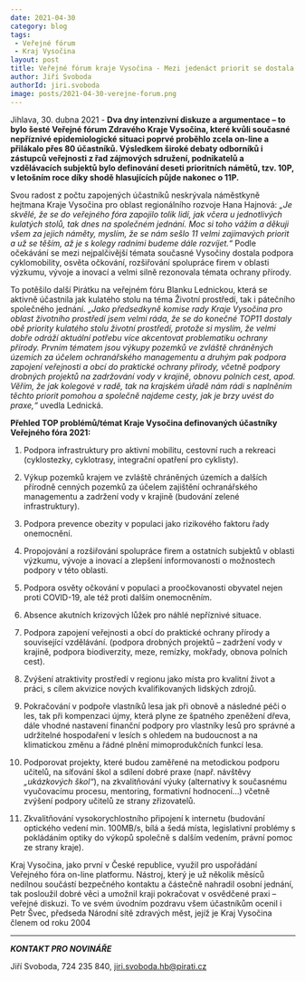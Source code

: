 ```yaml
---
date: 2021-04-30
category: blog
tags:
 - Veřejné fórum
 - Kraj Vysočina
layout: post
title: Veřejné fórum kraje Vysočina - Mezi jedenáct priorit se dostala cyklomobilita, ochrana přírody nebo prevence obezity
author: Jiří Svoboda
authorId: jiri.svoboda
image: posts/2021-04-30-verejne-forum.png
---
```


Jihlava, 30. dubna 2021 - **Dva dny intenzivní diskuze a argumentace – to bylo šesté Veřejné fórum Zdravého Kraje Vysočina, které kvůli současné nepříznivé epidemiologické situaci poprvé proběhlo zcela on-line a přilákalo přes 80 účastníků. Výsledkem široké debaty odborníků i zástupců veřejnosti z řad zájmových sdružení, podnikatelů a vzdělávacích subjektů bylo definování deseti prioritních námětů, tzv. 10P, v letošním roce díky shodě hlasujících půjde nakonec o 11P.**

Svou radost z počtu zapojených účastníků neskrývala náměstkyně hejtmana Kraje Vysočina pro oblast regionálního rozvoje Hana Hajnová: *„Je skvělé, že se do veřejného fóra zapojilo tolik lidí, jak včera u jednotlivých kulatých stolů, tak dnes na společném jednání. Moc si toho vážím a děkuji všem za jejich náměty, myslím, že se nám sešlo 11 velmi zajímavých priorit a už se těším, až je s kolegy radními budeme dále rozvíjet.“* Podle očekávání se mezi nejpalčivější témata současné Vysočiny dostala podpora cyklomobility, osvěta očkování, rozšiřování spolupráce firem v oblasti výzkumu, vývoje a inovací a velmi silně rezonovala témata ochrany přírody. 

To potěšilo další Pirátku na veřejném fóru Blanku Lednickou, která se aktivně účastnila jak kulatého stolu na téma Životní prostředí, tak i pátečního společného jednání. *„Jako předsedkyně komise rady Kraje Vysočina pro oblast životního prostředí jsem velmi ráda, že se do konečné TOP11 dostaly obě priority kulatého stolu životní prostředí, protože si myslím, že velmi dobře odráží aktuální potřebu více akcentovat problematiku ochrany přírody. Prvním tématem jsou výkupy pozemků ve zvláště chráněných územích za účelem ochranářského managementu a druhým pak podpora zapojení veřejnosti a obcí do praktické ochrany přírody, včetně podpory drobných projektů na zadržování vody v krajině, obnovu polních cest, apod. Věřím, že jak kolegové v radě, tak na krajském úřadě nám rádi s naplněním těchto priorit pomohou a společně najdeme cesty, jak je brzy uvést do praxe,“* uvedla Lednická. 

**Přehled TOP problémů/témat Kraje Vysočina definovaných účastníky Veřejného fóra 2021:**

1.	Podpora infrastruktury pro aktivní mobilitu, cestovní ruch a rekreaci (cyklostezky, cyklotrasy, integrační opatření pro cyklisty).

2.	Výkup pozemků krajem ve zvláště chráněných územích a dalších přírodně cenných pozemků za účelem zajištění ochranářského managementu a zadržení vody v krajině (budování zelené infrastruktury).

3.	Podpora prevence obezity v populaci jako rizikového faktoru řady onemocnění.

4.	Propojování a rozšiřování spolupráce firem a ostatních subjektů v oblasti výzkumu, vývoje a inovací a zlepšení informovanosti o možnostech podpory v této oblasti.

5.	Podpora osvěty očkování v populaci a proočkovanosti obyvatel nejen proti COVID-19, ale též proti dalším onemocněním.

6.	Absence akutních krizových lůžek pro náhlé nepříznivé situace.

7.	Podpora zapojení veřejnosti a obcí do praktické ochrany přírody a související vzdělávání. (podpora drobných projektů – zadržení vody v krajině, podpora biodiverzity, meze, remízky, mokřady, obnova polních cest).

8.	Zvýšení atraktivity prostředí v regionu jako místa pro kvalitní život a práci, s cílem akvizice nových kvalifikovaných lidských zdrojů.

9.	Pokračování v podpoře vlastníků lesa jak při obnově a následné péči o les, tak při kompenzaci újmy, která plyne ze špatného zpeněžení dřeva, dále vhodné nastavení finanční podpory pro vlastníky lesů pro správné a udržitelné hospodaření v lesích s ohledem na budoucnost a na klimatickou změnu a řádné plnění mimoprodukčních funkcí lesa.

10.	Podporovat projekty, které budou zaměřené na metodickou podporu učitelů, na síťování škol a sdílení dobré praxe (např. návštěvy *„ukázkových škol“*), na zkvalitňování výuky (alternativy k současnému vyučovacímu procesu, mentoring, formativní hodnocení…) včetně zvýšení podpory učitelů ze strany zřizovatelů.

11.	Zkvalitňování vysokorychlostního připojení k internetu (budování optického vedení min. 100MB/s, bílá a šedá místa, legislativní problémy s pokládáním optiky do výkopů společně s dalším vedením, právní pomoc ze strany kraje).

Kraj Vysočina, jako první v České republice, využil pro uspořádání Veřejného fóra on-line platformu. Nástroj, který je už několik měsíců nedílnou součástí bezpečného kontaktu a částečně nahradil osobní jednání, tak posloužil dobré věci a umožnil kraji pokračovat v osvědčené praxi – veřejné diskuzi. To ve svém úvodním pozdravu všem účastníkům ocenil i Petr Švec, předseda Národní sítě zdravých měst, jejíž je Kraj Vysočina členem od roku 2004

---

***KONTAKT PRO NOVINÁŘE*** 

Jiří Svoboda, 724 235 840, <jiri.svoboda.hb@pirati.cz>
